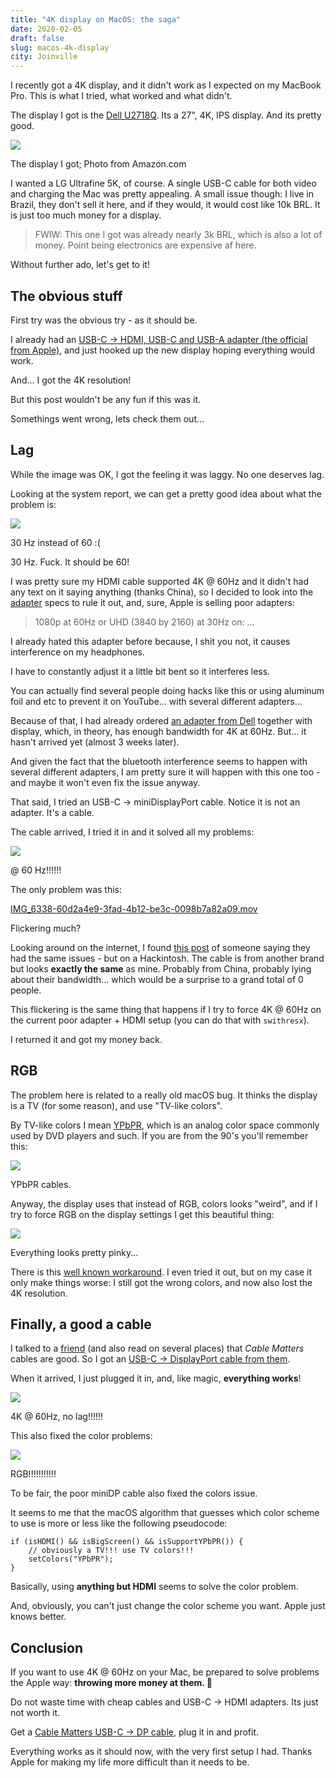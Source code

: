 ```yaml
---
title: "4K display on MacOS: the saga"
date: 2020-02-05
draft: false
slug: macos-4k-display
city: Joinville
---
```


I recently got a 4K display, and it didn't work as I expected on my MacBook Pro. This is what I tried, what worked and what didn't.

<!--more-->

The display I got is the [Dell U2718Q](https://amzn.to/3aNRbDb). Its a 27", 4K, IPS display. And its pretty good.

![](asset-a3ca84d6-841e-43b9-9740-a3fe3d23b437.png)

The display I got; Photo from Amazon.com

I wanted a LG Ultrafine 5K, of course. A single USB-C cable for both video and charging the Mac was pretty appealing. A small issue though: I live in Brazil, they don't sell it here, and if they would, it would cost like 10k BRL. It is just too much money for a display.

> FWIW: This one I got was already nearly 3k BRL, which is also a lot of money. Point being electronics are expensive af here.

Without further ado, let's get to it!

## The obvious stuff

First try was the obvious try - as it should be. 

I already had an [USB-C → HDMI, USB-C and USB-A adapter (the official from Apple)](https://www.apple.com/shop/product/MUF82AM/A/usb-c-digital-av-multiport-adapter), and just hooked up the new display hoping everything would work.

And... I got the 4K resolution! 

But this post wouldn't be any fun if this was it. 

Somethings went wrong, lets check them out...

## Lag

While the image was OK, I got the feeling it was laggy. No one deserves lag. 

Looking at the system report, we can get a pretty good idea about what the problem is:

![](asset-1-7bfac567-aa9d-4661-a3a7-2b3d6d2e0ad0.png)

30 Hz instead of 60 :(

30 Hz. Fuck. It should be 60!

I was pretty sure my HDMI cable supported 4K @ 60Hz and it didn't had any text on it saying anything (thanks China), so I decided to look into the [adapter](https://www.apple.com/shop/product/MUF82AM/A/usb-c-digital-av-multiport-adapter) specs to rule it out, and, sure, Apple is selling poor adapters:

> 1080p at 60Hz or UHD (3840 by 2160) at 30Hz on: ...

I already hated this adapter before because, I shit you not, it causes interference on my headphones.

I have to constantly adjust it a little bit bent so it interferes less. 

You can actually find several people doing hacks like this or using aluminum foil and etc to prevent it on YouTube... with several different adapters...

Because of that, I had already ordered [an adapter from Dell](https://www.dell.com/pt-br/shop/accessories/apd/470-abmz) together with display, which, in theory, has enough bandwidth for 4K at 60Hz. But... it hasn't arrived yet (almost 3 weeks later).

And given the fact that the bluetooth interference seems to happen with several different adapters, I am pretty sure it will happen with this one too - and maybe it won't even fix the issue anyway.

That said, I tried an USB-C → miniDisplayPort cable. Notice it is not an adapter. It's a cable.

The cable arrived, I tried it in and it solved all my problems:

![](asset-2-e9e7069c-61f3-47f3-a0f0-41afe5d69c50.png)

@ 60 Hz!!!!!!

The only problem was this:

[IMG_6338-60d2a4e9-3fad-4b12-be3c-0098b7a82a09.mov](IMG_6338-60d2a4e9-3fad-4b12-be3c-0098b7a82a09.mov)

Flickering much?

Looking around on the internet, I found [this post](https://hackintosher.com/blog/bad-hdmi-dp-cable-can-ruin-4k-hackintosh-flickering/) of someone saying they had the same issues - but on a Hackintosh. The cable is from another brand but looks **exactly the same** as mine. Probably from China, probably lying about their bandwidth... which would be a surprise to a grand total of 0 people.

This flickering is the same thing that happens if I try to force 4K @ 60Hz on the current poor adapter + HDMI setup (you can do that with `swithresx`).

I returned it and got my money back.

## RGB

The problem here is related to a really old macOS bug. It thinks the display is a TV (for some reason), and use "TV-like colors". 

By TV-like colors I mean [YPbPR](https://en.wikipedia.org/wiki/YPbPr), which is an analog color space commonly used by DVD players and such. If you are from the 90's you'll remember this:

![](asset-3-65a1bdb8-3be6-4139-afff-75418bf7fa3b.png)

YPbPR cables.

Anyway, the display uses that instead of RGB, colors looks "weird", and if I try to force RGB on the display settings I get this beautiful thing:

![](IMG_6334_(1)-28c3f911-341f-4569-ba8b-79ed175b26df.png)

Everything looks pretty pinky...

There is this [well known workaround](https://www.mathewinkson.com/2013/03/force-rgb-mode-in-mac-os-x-to-fix-the-picture-quality-of-an-external-monitor). I even tried it out, but on my case it only make things worse: I still got the wrong colors, and now also lost the 4K resolution.

## Finally, a good a cable

I talked to a [friend](https://github.com/marcosnils) (and also read on several places) that *Cable Matters* cables are good. So I got an [USB-C → DisplayPort cable from them](https://amzn.to/394xZiG).

When it arrived, I just plugged it in, and, like magic, **everything works**!

![](asset-5-ae328f67-4e1e-4fac-882f-6718cd66dc86.png)

4K @ 60Hz, no lag!!!!!!

This also fixed the color problems:

![](IMG_6357_(1)-a38641d0-fc59-4b7b-ae76-c6da311cb858.png)

RGB!!!!!!!!!!!

To be fair, the poor miniDP cable also fixed the colors issue.

It seems to me that the macOS algorithm that guesses which color scheme to use is more or less like the following pseudocode:

```
if (isHDMI() && isBigScreen() && isSupportYPbPR()) {
	// obviously a TV!!! use TV colors!!!
	setColors("YPbPR");
}
```

Basically, using **anything but HDMI** seems to solve the color problem.

And, obviously, you can't just change the color scheme you want. Apple just knows better.

## Conclusion

If you want to use 4K @ 60Hz on your Mac, be prepared to solve problems the Apple way: **throwing more money at them. 💸**

Do not waste time with cheap cables and USB-C → HDMI adapters. Its just not worth it. 

Get a [Cable Matters USB-C → DP cable](https://amzn.to/394xZiG), plug it in and profit.

Everything works as it should now, with the very first setup I had. Thanks Apple for making my life more difficult than it needs to be.